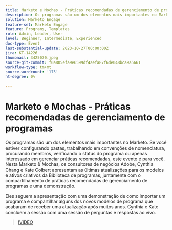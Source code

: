 ```yaml
---
title: Marketo e Mochas - Práticas recomendadas de gerenciamento de programas
description: Os programas são um dos elementos mais importantes no Marketo. Se você está configurando pastas, trabalhando em convenções de nomenclatura, procurando membros, verificando o status do programa ou apenas interessado em gerenciar práticas recomendadas.  Atualizações mais recentes nos modelos e ativos criativos da Biblioteca de programas, juntamente com o compartilhamento de práticas recomendadas de gerenciamento de programas e uma demonstração.
solution: Marketo Engage
feature-set: Marketo Engage
feature: Programs, Templates
role: Admin, Leader, User
level: Beginner, Intermediate, Experienced
doc-type: Event
last-substantial-update: 2023-10-27T00:00:00Z
jira: KT-14226
thumbnail: 3425070.jpeg
source-git-commit: f0a805efa9e6599df4aefa87f6de048bca9a5661
workflow-type: tm+mt
source-wordcount: '175'
ht-degree: 0%

---
```



# Marketo e Mochas - Práticas recomendadas de gerenciamento de programas

Os programas são um dos elementos mais importantes no Marketo. Se você estiver configurando pastas, trabalhando em convenções de nomenclatura, procurando membros, verificando o status do programa ou apenas interessado em gerenciar práticas recomendadas, este evento é para você. Nesta Marketo &amp; Mochas, os consultores de negócios Adobe, Cynthia Chang e Kate Colbert apresentam as últimas atualizações para os modelos e ativos criativos da Biblioteca de programas, juntamente com o compartilhamento de práticas recomendadas de gerenciamento de programas e uma demonstração.

Eles seguem a apresentação com uma demonstração de como importar um programa e compartilhar alguns dos novos modelos de programa que acabaram de receber uma atualização após muitos anos. Cynthia e Kate concluem a sessão com uma sessão de perguntas e respostas ao vivo.

>[!VIDEO](https://video.tv.adobe.com/v/3425070/?learn=on)
